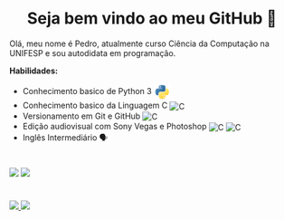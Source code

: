 <h1 align="center"> Seja bem vindo ao meu GitHub 👋 </h1>

Olá, meu nome é Pedro, atualmente curso Ciência da Computação na UNIFESP e sou autodidata em programação.

**Habilidades:**
* Conhecimento basico de Python 3 <img align="center" alt="Python" height="30" width="30" src="https://raw.githubusercontent.com/devicons/devicon/master/icons/python/python-original.svg">
* Conhecimento basico da Linguagem C <img align="center" alt="C" height="30" width="30" src="https://cdn.jsdelivr.net/gh/devicons/devicon/icons/c/c-original.svg">
* Versionamento em Git e GitHub <img align="center" alt="C" height="30" width="30" src="https://cdn.jsdelivr.net/gh/devicons/devicon/icons/git/git-original.svg"> 
* Edição audiovisual com Sony Vegas e Photoshop <img align="center" alt="C" height="30" width="30" src="https://upload.wikimedia.org/wikipedia/commons/3/39/Vegas_Pro_15.0.png"> <img align="center" alt="C" height="30" width="40" src="https://cdn.jsdelivr.net/gh/devicons/devicon/icons/photoshop/photoshop-plain.svg"> 
* Inglês Intermediário 🗣

#

  <a href="https://www.linkedin.com/in/pedro-henrique-cometti-lelis-b84bb3214/" target="_blank"><img src="https://img.shields.io/badge/-LinkedIn-%230077B5?style=for-the-badge&logo=linkedin&logoColor=white" target="_blank"></a> 
  <a href="https://www.instagram.com/pedrohcometti/" target="_blank"><img src="https://img.shields.io/badge/-Instagram-%23E4405F?style=for-the-badge&logo=instagram&logoColor=white" target="_blank"></a>
  
#
 
 <div>
  <a href="https://github.com/pedrohclelis">
  <img height="180em" src="https://github-readme-stats.vercel.app/api?username=pedrohclelis&show_icons=true&theme=vue-dark&include_all_commits=true&count_private=true"/>
  <img height="180em" src="https://github-readme-stats.vercel.app/api/top-langs/?username=pedrohclelis&layout=compact&langs_count=7&theme=vue-dark"/>
</div>
